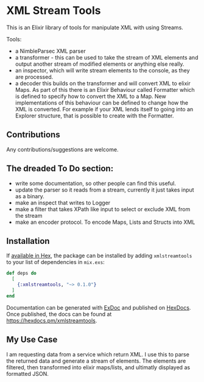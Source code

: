 # XML Stream Tools

This is an Elixir library of tools for manipulate XML with using Streams.

Tools:

- a NimbleParsec XML parser
- a transformer - this can be used to take the stream of XML elements and output another stream of
  modified elements or anything else really.
- an inspector, which will write stream elements to the console, as they are processed.
- a decoder this builds on the transformer and will convert XML to elixir Maps.  As part of this
  there is an Elixir Behaviour called Formatter which is defined to specify how to convert the
  XML to a Map.  New implementations of this behaviour can be defined to change how the XML is
  converted.  For example if your XML lends itself to going into an Explorer structure, that
  is possible to create with the Formatter.

## Contributions

Any contributions/suggestions are welcome.

## The dreaded To Do section:

- write some documentation, so other people can find this useful.
- update the parser so it reads from a stream, currently it just takes input as a binary.
- make an inspect that writes to Logger
- make a filter that takes XPath like input to select or exclude XML from the stream
- make an encoder protocol.  To encode Maps, Lists and Structs into XML


## Installation

If [available in Hex](https://hex.pm/docs/publish), the package can be installed
by adding `xmlstreamtools` to your list of dependencies in `mix.exs`:

```elixir
def deps do
  [
    {:xmlstreamtools, "~> 0.1.0"}
  ]
end
```

Documentation can be generated with [ExDoc](https://github.com/elixir-lang/ex_doc)
and published on [HexDocs](https://hexdocs.pm). Once published, the docs can
be found at <https://hexdocs.pm/xmlstreamtools>.

## My Use Case

I am requesting data from a service which return XML.  I use this to
parse the returned data and generate a stream of elements.  The
elements are filtered, then transformed into elixir maps/lists, and
ultimatly displayed as formatted JSON.
